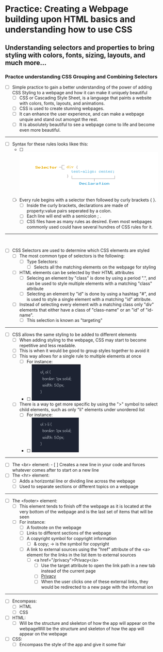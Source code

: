 # Practice: Creating a Webpage building upon HTML basics and understanding how to use CSS

## Understanding selectors and properties to bring styling with colors, fonts, sizing, layouts, and much more...

### Practce understanding CSS Grouping and Combining Selectors

-   [ ] Simple practice to gain a better understanding of the power of adding CSS Styling to a webpage and how it can make it uniquely beautiful
    -   [ ] CSS or Cascading Style Sheet, is a language that paints a website with colors, fonts, layouts, and animations.
    -   [ ] CSS is used to create stunning webpages.
    -   [ ] It can enhance the user experience, and can make a webpage unquie and stand out amongst the rest.
    -   [ ] It is absolutely beautiful to see a webpage come to life and become even more beautiful.
<hr>

-   [ ] Syntax for these rules looks likee this:
    -   [ ] <img src="img/d-rule-syntax-diagram.png" width="650" alt="How the Syntax rules looks for CSS">
    -   [ ] Every rule begins with a selector then followed by curly brackets { }.
        -   [ ] Inside the curly brackets, declarations are made of property:value pairs seperated by a colon.
        -   [ ] Each line will end with a semicolon ; .
        -   [ ] CSS files have as many rules as desired. Even most webpages commonly used could have several hundres of CSS rules for it.
<hr>
<br>

-   [ ] CSS Selectors are used to determine which CSS elements are styled
    -   [ ] The most common type of selectors is the following:
        -   [ ] Type Selectors:
            -   [ ] Selects all the matching elements on the webpage for styling
    -   [ ] HTML elements can be selected by their HTML attributes
        -   [ ] Selecing an element by "class" is done by using a period ".", and can be used to style multiple elements with a matching "class" attribute
        -   [ ] Selecting an element by "id" is done by using a hashtag "#", and is used to style a single element with a matching "id" attribute.

    -   [ ] Instead of selecting every element with a matching class only "div" elements that either have a class of "class-name" or an "id" of "id-name".
        -   [ ] This selection is known as "targeting"
<hr>

-   [ ] CSS allows the same styling to be added to different elements
    -   [ ] When adding styling to the webpage, CSS may start to become repetitive and less readable.
    -   [ ] This is when it would be good to group styles together to avoid it
    -   [ ] This way allows for a single rule to multiple elements at once
        -   [ ] For instance:
        -   [ ] <img src="img/b-grouping.png" alt="An example of how to group elements to avoid repetative styling">
    -   [ ] There is a way to get more specific by using the ">" symbol to select child elements, such as only "li" elements under unordered list
        -   [ ] For instance:
        -   [ ] <img src="img/c-combining.png">
<hr>

-   [ ] The &lt;br&gt; element:
           -  [ ] Creates a new line in your code and forces whatever comes after to start on a new line
-   [ ] The &lt;hr&gt; element:
    -   [ ]  Adds a horizontal line or dividing line across the webpage
    -   [ ] Used to separate sections or different topics on a webpage
<hr>

-   [ ]  The &lt;footer&gt; element:
    -   [ ]  This element tends to finish off the webpage as it is located at the very bottom of the webpage and is the last set of items that will be seen
    -   [ ] For instance:
        -   [ ] A footnote on the webpage
        -   [ ] Links to different sections of the webpage
        -   [ ] A copyright symbol for copyright information
            -   [ ] & copy; -> is the symbol for copyright
        -   [ ] A link to external sources using the "href" attribute of the &lt;a&gt; element for the links in the list item to external sources
            -   [ ] &lt;a href="/privacy"&gt;Privacy&lt;/a&gt;
                -   [ ] Use the target attribute to open the link path in a new tab instead of the current page
                -   [ ] <a href="/privacy" target="_blank">Privacy</a>
                -   [ ] When the user clicks one of these external links, they would be redirected to a new page with the informat ion

<hr>

-   [ ] Encompass:
    -   [ ] HTML
    -   [ ] CSS
-   [ ] HTML:
    -   [ ] Will be the structure and skeleton of how the app will appear on the webpageWill be the structure and skeleton of how the app will appear on the webpage
-   [ ] CSS:
    -   [ ] Encompass the style of the app and give it some flair
